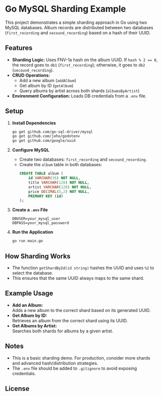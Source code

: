 # Go MySQL Sharding Example

This project demonstrates a simple sharding approach in Go using two MySQL databases. Album records are distributed between two databases (`first_recording` and `secound_recording`) based on a hash of their UUID.

## Features

- **Sharding Logic:** Uses FNV-1a hash on the album UUID. If `hash % 2 == 0`, the record goes to `db1` (`first_recording`); otherwise, it goes to `db2` (`secound_recording`).
- **CRUD Operations:** 
  - Add a new album (`addAlbum`)
  - Get album by ID (`getAlbum`)
  - Query albums by artist across both shards (`albumsByArtist`)
- **Environment Configuration:** Loads DB credentials from a `.env` file.

## Setup

1. **Install Dependencies**
   ```bash
   go get github.com/go-sql-driver/mysql
   go get github.com/joho/godotenv
   go get github.com/google/uuid
   ```

2. **Configure MySQL**
   - Create two databases: `first_recording` and `secound_recording`.
   - Create the `album` table in both databases:
     ```sql
     CREATE TABLE album (
         id VARCHAR(36) NOT NULL,
         title VARCHAR(128) NOT NULL,
         artist VARCHAR(128) NOT NULL,
         price DECIMAL(5,2) NOT NULL,
         PRIMARY KEY (id)
     );
     ```

3. **Create a `.env` File**
   ```
   DBUSER=your_mysql_user
   DBPASS=your_mysql_password
   ```

4. **Run the Application**
   ```bash
   go run main.go
   ```

## How Sharding Works

- The function `getShardById(id string)` hashes the UUID and uses `%2` to select the database.
- This ensures that the same UUID always maps to the same shard.

## Example Usage

- **Add an Album:**  
  Adds a new album to the correct shard based on its generated UUID.
- **Get Album by ID:**  
  Retrieves an album from the correct shard using its UUID.
- **Get Albums by Artist:**  
  Searches both shards for albums by a given artist.

## Notes

- This is a basic sharding demo. For production, consider more shards and advanced hash/distribution strategies.
- The `.env` file should be added to `.gitignore` to avoid exposing credentials.

## License